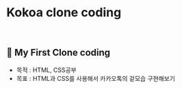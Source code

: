 # Kokoa clone coding

</br>

## 🌱 My First Clone coding

-   목적 : HTML, CSS공부
-   목표 : HTML과 CSS를 사용해서 카카오톡의 겉모습 구현해보기
